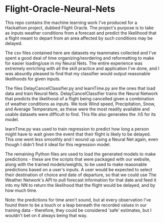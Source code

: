 # Flight-Oracle-Neural-Nets
This repo contains the machine learning work I've produced for a Hackathon project, dubbed Flight Oracle. The project's purpose is to
take as inputs weather conditions from a forecast and predict the likelihood that a flight meant to depart from an area affected
by such conditions may be delayed.

The csv files contained here are datasets my teammates collected and I've spent a good deal of time organizing/reordering and
reformatting to make for easier loading/use in my Neural Nets. The entire experience was extremely enriching with all the skill practice
and application I've done, and I was absurdly pleased to find that my classifier would output reasonable likelihoods for given inputs.

The files DelayCancelClassifier.py and learnTime.py are the ones that load data and train Neural Nets. DelayCancelClassifier trains
the Neural Network that predicts the likelihood of a flight being cancelled given a combination of weather conditions as inputs. We took
Wind speed, Precipitation, Snow, and Average Temperature, as these were the most readily available and usable datasets were difficult to
find. This file also generates the .h5 for its model.

learnTime.py was used to train regression to predict how long a person might have to wait given the event that their flight is likely to
be delayed. This one went less smoothly and I wound up using a Neural Net again, even though I didn't find it ideal for this regression
model.

The remaining Python files are used to load the generated models to make predictions - these are the scripts that were packaged with 
our website, along with the trained models/weights, to be used to make reasonable predictions based on a user's inputs. A user would be
expected to select their destination of choice and date of departure, so that we could use The Weather Network's API to pull forecast
information for that date and feed it into my NN to return the likelihood that the flight would be delayed, and by how much time.

Note: the predictions for time aren't sound, but at every observation I've found them to be a touch or a leap beneath the recorded
values in our training data - therefore, they could be considered 'safe' estimates, but I wouldn't bet on it always being that way.
